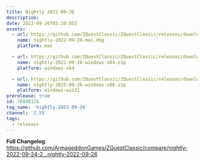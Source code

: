 ```yaml
---
title: Nightly 2022-09-26
description: 
date: 2022-09-26T05:10:05Z
assets: 
  - url: https://github.com/ZQuestClassic/ZQuestClassic/releases/download/nightly-2022-09-26/nightly-2022-09-26-mac.dmg
    name: nightly-2022-09-26-mac.dmg
    platform: mac

  - url: https://github.com/ZQuestClassic/ZQuestClassic/releases/download/nightly-2022-09-26/nightly-2022-09-26-windows-x64.zip
    name: nightly-2022-09-26-windows-x64.zip
    platform: windows-x64

  - url: https://github.com/ZQuestClassic/ZQuestClassic/releases/download/nightly-2022-09-26/nightly-2022-09-26-windows-x86.zip
    name: nightly-2022-09-26-windows-x86.zip
    platform: windows-win32
prerelease: true
id: 78098124
tag_name: 'nightly-2022-09-26'
channel: '2.55'
tags:
  - releases
---
```


**Full Changelog**: https://github.com/ArmageddonGames/ZQuestClassic/compare/nightly-2022-09-24-2...nightly-2022-09-26
